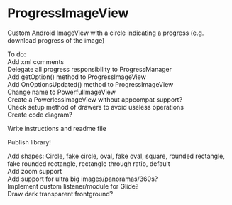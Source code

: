 # ProgressImageView  
Custom Android ImageView with a circle indicating a progress (e.g. download progress of the image)  
  
To do:  
Add xml comments  
Delegate all progress responsibility to ProgressManager  
Add getOption() method to ProgressImageView  
Add OnOptionsUpdated() method to ProgressImageView  
Change name to PowerfulImageView  
Create a PowerlessImageView without appcompat support?  
Check setup method of drawers to avoid useless operations  
Create code diagram?  
  
Write instructions and readme file  

Publish library!  
  
Add shapes: Circle, fake circle, oval, fake oval, square, rounded rectangle, fake rounded rectangle, rectangle through ratio, default  
Add zoom support  
Add support for ultra big images/panoramas/360s?  
Implement custom listener/module for Glide?  
Draw dark transparent frontground?  

